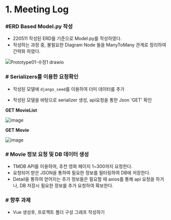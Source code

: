 # 1. Meeting Log

### #ERD Based Model.py 작성

* 220511 작성된 ERD를 기준으로 Model.py를 작성하였다.
* 작성하는 과정 중, 불필요한 Diagram Node 들을 ManyToMany 관계로 정리하여 간략화 하였다.

![Prototype01-수정1 drawio](https://user-images.githubusercontent.com/97648026/168594834-9730da6c-9779-4014-a95a-5fb9acdc85d4.png)



### # Serializers를 이용한 요청확인

* 작성된 모델에 `django_seed`를 이용하여 더미 데이터를 추가

* 작성된 모델을 바탕으로 serializer 생성, api요청을 통한 Json 'GET' 확인

**GET MovieList**

![image](https://user-images.githubusercontent.com/97648026/168596194-945d3308-86bb-49c3-8212-8abc8f0d739a.png)

**GET Movie**

![image](https://user-images.githubusercontent.com/97648026/168596095-4a64a3e1-fe07-4372-9c8d-a0046b51c839.png)



### # Movie 정보 요청 및 DB 데이터 생성

* TMDB API를 이용하여, 추천 영화 페이지 1~300까지 요청한다.
* 요청되어 받은 JSON을 통하여 필요한 정보를 필터링하여 DB에 저장한다.
* Detail을 통하여 얻어지는 추가 정보들은 필요할 때 axios를 통해 api 요청을 하거나, DB 저장시 필요한 정보를 추가 요청하여 확보한다.





### # 향후 과제

* Vue 생성후, 프로젝트 폴더 구성 그래프 작성하기

